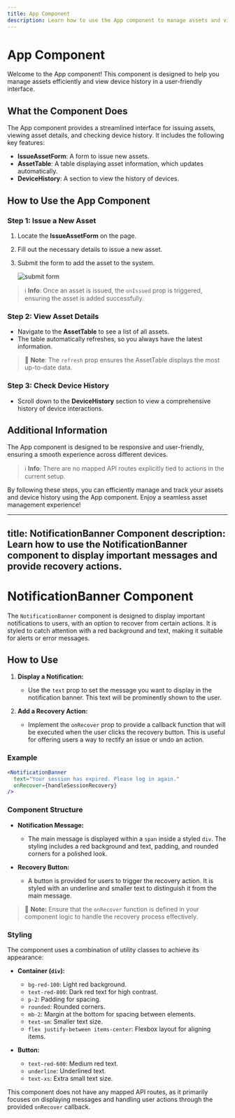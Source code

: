 ```yaml
---
title: App Component
description: Learn how to use the App component to manage assets and view device history.
---
```


# App Component

Welcome to the App component! This component is designed to help you manage assets efficiently and view device history in a user-friendly interface.

## What the Component Does

The App component provides a streamlined interface for issuing assets, viewing asset details, and checking device history. It includes the following key features:

- **IssueAssetForm**: A form to issue new assets.
- **AssetTable**: A table displaying asset information, which updates automatically.
- **DeviceHistory**: A section to view the history of devices.

## How to Use the App Component

### Step 1: Issue a New Asset

1. Locate the **IssueAssetForm** on the page.
2. Fill out the necessary details to issue a new asset.
3. Submit the form to add the asset to the system.

   ![submit form](submit-form.png)

> ℹ️ **Info**: Once an asset is issued, the `onIssued` prop is triggered, ensuring the asset is added successfully.

### Step 2: View Asset Details

- Navigate to the **AssetTable** to see a list of all assets.
- The table automatically refreshes, so you always have the latest information.

> 📘 **Note**: The `refresh` prop ensures the AssetTable displays the most up-to-date data.

### Step 3: Check Device History

- Scroll down to the **DeviceHistory** section to view a comprehensive history of device interactions.

## Additional Information

The App component is designed to be responsive and user-friendly, ensuring a smooth experience across different devices.

> ℹ️ **Info**: There are no mapped API routes explicitly tied to actions in the current setup.

By following these steps, you can efficiently manage and track your assets and device history using the App component. Enjoy a seamless asset management experience!

---
title: NotificationBanner Component
description: Learn how to use the NotificationBanner component to display important messages and provide recovery actions.
---

# NotificationBanner Component

The `NotificationBanner` component is designed to display important notifications to users, with an option to recover from certain actions. It is styled to catch attention with a red background and text, making it suitable for alerts or error messages.

## How to Use

1. **Display a Notification:**
   - Use the `text` prop to set the message you want to display in the notification banner. This text will be prominently shown to the user.

2. **Add a Recovery Action:**
   - Implement the `onRecover` prop to provide a callback function that will be executed when the user clicks the recovery button. This is useful for offering users a way to rectify an issue or undo an action.

### Example

```jsx
<NotificationBanner 
  text="Your session has expired. Please log in again." 
  onRecover={handleSessionRecovery} 
/>
```

### Component Structure

- **Notification Message:**
  - The main message is displayed within a `span` inside a styled `div`. The styling includes a red background and text, padding, and rounded corners for a polished look.

- **Recovery Button:**
  - A button is provided for users to trigger the recovery action. It is styled with an underline and smaller text to distinguish it from the main message.

> 📘 **Note:** Ensure that the `onRecover` function is defined in your component logic to handle the recovery process effectively.

### Styling

The component uses a combination of utility classes to achieve its appearance:

- **Container (`div`):** 
  - `bg-red-100`: Light red background.
  - `text-red-800`: Dark red text for high contrast.
  - `p-2`: Padding for spacing.
  - `rounded`: Rounded corners.
  - `mb-2`: Margin at the bottom for spacing between elements.
  - `text-sm`: Smaller text size.
  - `flex justify-between items-center`: Flexbox layout for aligning items.

- **Button:**
  - `text-red-600`: Medium red text.
  - `underline`: Underlined text.
  - `text-xs`: Extra small text size.

This component does not have any mapped API routes, as it primarily focuses on displaying messages and handling user actions through the provided `onRecover` callback.